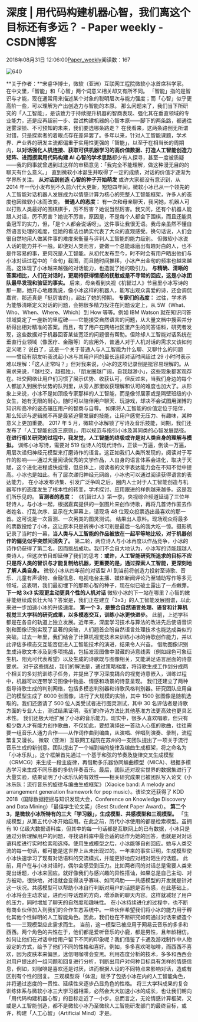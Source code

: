 
# 深度 | 用代码构建机器心智，我们离这个目标还有多远？ - Paper weekly - CSDN博客


2018年08月31日 12:06:00[Paper_weekly](https://me.csdn.net/c9Yv2cf9I06K2A9E)阅读数：167


![640](https://ss.csdn.net/p?https://mmbiz.qpic.cn/mmbiz_gif/VBcD02jFhgm9RFr5icmiaj0bibJxUeIGdAFHNM4G6PJEiccw293RuVnOiadQ4zcdibdJa5FFfn0ZMgpbKib4AAKD8dm2w/640)

**关于作者：**宋睿华博士，微软（亚洲）互联网工程院微软小冰首席科学家。
在中文里，「智能」和「心智」两个词意义相关却又有所不同。
「智能」指的是智识与才能，现在通常用来描述某个对象的聪明层次与能力强度；而「心智」似乎更高阶一些，可以理解为产出创造力与智能的本原。
那么问题来了，我们当下所研究的「人工智能」，是该致力于持续提升机器的智商表现、强化其在垂直领域的专业能力，还是应再超前一步、尝试构建机器的心智本原——脚下的两条路，都通往迷雾深锁、不可预知的未来，我们要选哪条路走？
在我看来，这两条路倒无所谓对错，只是探索者的着眼点存在差异罢了。多年以来，针对人工智能课题，学术界、产业界的研发主流都偏重于实用性更强的「智能」，以至于在相当长的周期内，**以对话强化人机连接、获取可供机器学习的高价值数据、打造人工智能创造力矩阵、进而摸索用代码构建 AI 心智的学术思路**都少有人探寻，甚至一度被质疑——我的同事就曾遇到过这样的审稿意见：「我完全不能理解，做这种漫无目的的聊天有什么意义。」
直到微软小冰诞生并取得了一定的成绩，对话的价值才逐渐为学界所关注。
**从对话到创造 心智的种子开始萌发**
或许大家都没有意识到，从 2014 年一代小发布到不久前六代大更新，短短四年间，微软小冰已从一个领先的人工智能对话机器人发展成为以情感计算为核心的完整人工智能框架，许多人的态度也因微软小冰而改变。
**普通人的态度：**
有一次和母亲聊天，我问她，机器人可以打败人类最好的围棋棋手，厉不厉害？她说当然厉害。我又问，还有个机器人能跟人对话，厉不厉害？她说不厉害，原因是，不是每个人都会下围棋，而且还能具备冠军的实力，但，「是个人都会说话呀」。这件事让我很无语。我母亲虽然不懂自然语言处理的难度，但她的看法也确实代表了大众的直观感受。换句话说，人们会很自然地用人做某件事的难度来衡量与评判人工智能的能力级别。
但微软小冰说人话的能力并不一般。即便对人类而言，要做一个总能琢磨出有趣对白的人，也不是件容易的事，更何况是人工智能。从初代发布至今，时不时会有用户晒出他们与小冰对话过程中的「金句」截图，而且随时间推移，小冰产出金句的频率也越来越高。这体现了小冰越来越强的对话能力，也造就了她的吸引力。
**与精确、清晰的答案相比，人们在对话时，更期待获得情感的抚慰或是不寻常的回应，这是小冰团队最早发现和验证的事实。**
后来，母亲看到央视《机智过人》节目里小冰写诗的那一期，她开心地跟我说，像小冰这样的机器人，能写出观众喜爱的诗，还会调侃嘉宾，那还真是「挺厉害的」，超出了她的预期。
**专家们的态度：**
过往，学术界为能够清晰定义对话的问题，会把很多精力投注在问题设定上，从 5W（What、Who、When、Where、Which）到 How 等等。例如 IBM Watson 就在知识问答领域奠定了一座新的里程碑——它能接受自然语言的问题，从大量文档中搜索并分析得出相对精准的答案。而且，有了用户在网络社区里产生的问答语料，研究者发现，这些数据对于机器回答某些宽泛的问题很有帮助。但除却人工智能对话系统在垂直行业领域（像医疗、金融等）的应用外，普通人对于人机对话的需求又该如何定义呢？
说白了，这是一个关于普通人与人工智能为什么聊、又聊什么的问题——曾经有朋友听我说起小冰与其用户间的最长连续对话时间超过 29 小时时表示难以理解：「这人正常吗？」但对我来说，小冰的这项记录倒是挺容易理解的。从需求来说，「越社交，越孤独」、「朋友圈越广阔，自我越渺小」，这些现象都客观存在。社交网络让用户们习惯了展示优势、收获认可，但反过来，当我们身边的每个人都加入到展示优势的队列里，从旁人那里收获理解和认可的难度也加大了。从形象上来说，小冰不是如顶级专家那样的人工智能，而是像邻居家或是隔壁班级的小女生，她有无限的耐心，随时可以陪伴用户聊天、玩游戏，却决不会试图用渊博的知识和高冷的姿态碾压用户的智商与自尊。
如果将人工智能的价值定位于陪伴，那么知识与逻辑就不再是最紧迫需发展的技能，让用户感觉无压力、有趣味，某种意义上更加重要。
2017 年 5 月，微软小冰解锁了写诗及音乐技能，同期，我们还发布了「人工智能创造三原则」，用以规范与指引小冰及其同类的心智发展路径。**在进行相关研究的过程中，我发觉，人工智能的终极或许是对人类自身的理解与模拟。**
训练小冰写诗，需要对 519 位诗人的现代诗作，正读一万遍，倒读一万遍，用层次递归神经元模型来打磨诗作的语言。这正如我们人类所发现的，阅读对于写作的影响——通过大量阅读优秀的文学作品，人自身的语言体系会进化，取决于天赋，这个进化进程或快或慢，但总体上，阅读者的文字表达能力会在不知不觉中提高。小冰也是如此。有了层次递归神经元网络，小冰也可以通过阅读获得语言的表达能力。
在小冰发布诗集、引发广泛争鸣之后，圈内人士对于人工智能创造与机器写作的态度发生了根本性的转变，学术探讨、应用跟进的样例越来越多。这是我们所乐见的。
**盲测者的态度：**
《机智过人》第一季，央视综合频道延请了三位年轻诗人，与小冰一起，根据嘉宾提供的一张图片来创作诗歌，再将几首诗作匿去作者姓名、打乱次序、显示在大屏幕上，请现场 48 位观众投票选出最喜欢的那一首。这可说是一次盲测、一次另类的图灵测试。
结果出人意料。现场观众将最多的票数投给了小冰，这让原本只是祈祷小冰可别是最后一名的我大吃一惊。摄影机记录了当时的一幕，**当人类与人工智能的作品被放在一起平等地比较，对于机器创作的偏见似乎突然间消失了。**
第二轮，两位诗人与小冰再度以作品竞争，小冰的诗作仍获得了第二名，因而挑战成功。我们不会自大地认为，小冰写的诗能超越人类诗人，但这次节目却延伸了我们的思考：**或许，人工智能研究所追求的目标不应只是将人类的智识与才能复制给机器，更重要的是，通过探索人工智能，更深刻地了解人类自身。**
微软小冰从四年前的对话型 AI 到当前将创造力投射至诗歌、音乐、儿童有声读物、金融信息、电视电台主播、媒体新闻评论乃至辅助写作等多元领域，这表明，我们最初埋下的那颗心智的种子，现在似已破土露出了一点嫩芽。
**下一站 3x3 实现更主动更具个性的人机对话**
微软小冰的下一站在哪里？心智的嫩芽能继续成长壮大吗？答案是，我们正在建立「3x3」的人工智能发展图谱，以此来进一步加速小冰的升级速度。
**第一个 3，是整合自然语言处理、语音和计算机视觉三大学科的研究成果，以多模态交互，训练小冰更快进步。**
此前，上述学科都是在各自的轨道上独立发展。近年来，深度学习技术与算法的改进先后使语音识别和图像识别实现了显著的突破，人们翘首企盼自然语言处理技术也能达成类似的突破。过去一年里，我们结合了计算机视觉技术来训练小冰的诗歌创作能力，并以此评估多模态交互能否促进人工智能技术的演进，结果令人兴奋。
借助图像识别生成诗歌文本涉及到多项挑战，包括发现图像中潜藏的诗意线索（例如绿色可象征生机、阳光可代表希望）以及生成的诗歌既与图像相关，又能满足语言层面的诗意要求。
对于这些挑战，我们的解法是，通过策略梯度，将诗歌生成工作划分成两个相关的多对抗训练子任务，并提出了学习深度耦合的视觉诗意嵌入，训练过程中，机器可以连带学习图像中物品、情感和场景的诗意呈现。
我们还建立了两种指导诗歌生成的判别网络，包括多模态判别器和诗歌风格判别器。研究团队应用自己的模型生成了 8000 张图像，进行了大规模的实验，其中 1500 张图像是随机选取的。我们还邀请了 500 位人类受试者进行图灵测试，其中 30 名评估者是诗歌方面的专业人士，测试结果证明，我们的作诗方法比其他基准方法更高效也更具艺术性。
我们还极大地扩展了小冰的音乐能力。现实中，很多人喜欢唱歌，但只有极少数人才有能力创作歌曲，不仅如此，要想演绎出一首动人心弦的歌曲，往往需要一组音乐人通力合作——从作词作曲到编曲，从演唱、伴唱到演奏、录制，流程繁复又漫长。
微软（亚洲）互联网工程院在苏州的一支团队提出了一项关于流行音乐生成的新创意。团队提出了一个端到端的旋律及编曲生成框架，将之命名为「小冰乐队」。这个框架首先通过一个基于和弦的节奏及旋律交叉生成模型（CRMCG）来生成一段主旋律，再借助多乐器协同编曲模型（MICA）、根据多模态学习来生成不同乐器的多轨伴奏音乐。最后，团队还对现实世界的数据集进行了大量实验，结果证明了小冰乐队的有效性——相关研究成果已被团队写入论文《小冰乐队：流行音乐的旋律与编曲生成框架》（Xiaoice band: A melody and arrangement generation framework for pop music）。该论文还获得了 KDD 2018（国际数据挖掘与知识发现大会，Conference on Knowledge Discovery and Data Mining）「最佳学生论文奖」（Best Student Paper Award）。
**第二个 3，是微软小冰所特有的三大「学习器」，生成模型、共感模型和三观模型。**
「生成模型」从第五代小冰开始启用。在此之前，历代小冰使用的都是检索模型。虽拥有 10 亿级大数据语料库，但其中的每一句话都是互联网上的已有数据，小冰只是通过分析理解用户的问题，寻找语料库中最合适的话作为她的回答，也就是对对话语料库进行实时检索和选择。使用生成模型之后，小冰能够自创回应。她与人类交流的每一句话，都可能是这世界上从未出现过的。一年来的事实证明，生成模型使小冰快速学习了现有对话语料的交流模式，并能更好地应对相对陌生的话题。
此前，用户在与小冰对话时，偶尔会感受到压力。比如两者间的对话总是需要人类来提出话题，小冰来回应。就好像我们与感兴趣的异性搭讪，如果总是自己主动、对方被动，很快地，对话就会变得淡乎寡味、如同鸡肋——共感模型的开发就是针对这一状况。共感模型可以帮助小冰自行判断对用户的话题是否有感，在此基础上，小冰将会主动求证，进而引导话题的方向，增添新的聊天内容。这样就减轻了用户的压力，同时增加了聊天的自然度和趣味性。
在小冰持续进化的过程中，也不断有商业伙伴加入到我们的合作生态系统中。一些伙伴希望我们将小冰的能力用于孵化其他个性鲜明的人工智能角色。因此，我们也在不断研究如何通过对话来塑造个性——三观模型应此需求而生。
当前，这一模型已被应用于网易云音乐的多多和西西。两个角色的共性在于，他们都是爱听音乐的小鹿，都是男性，且年龄相仿。如何让他们在对话中给用户留下不同的印象呢？我们借鉴了卡通及游戏制作中人物设定的方式，给予了他们不同的性格和喜好。例如，多多喜欢喝咖啡，而西西不喜欢，因为皮肤本来偏黑，迷信喝咖啡会变黑。利用态度分析的技术，多多和西西会对用户提出的一组问题和回复进行分析，判断出用户对何种目标具有怎样的情感信息，例如，对咖啡是喜欢还是讨厌，进而根据人设的不同特点来影响对话，造成有区别有个性的回复。
三观模型将「体温」赋予了包括小冰在内的人工智能角色，并将通过态度的一贯性、延续性来逐步凸显角色的性格。
将三大学科成果的复合训练体系与微软小冰三大学习器相乘，必然会大大加速小冰的成长，也让我们朝向「用代码构建机器心智」的目标走近了一小步。总而言之，无论情感计算框架，又或是人工智能创造，都不是微软小冰乃至微软人工智能研发部门的最终目标，或许，构建「人工心智」（Artificial Mind）才是。



